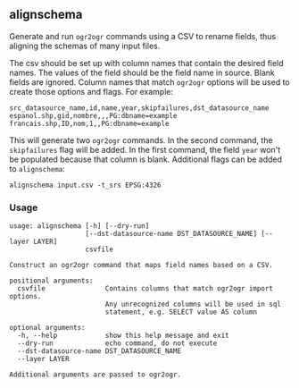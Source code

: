 ## alignschema

Generate and run `ogr2ogr` commands using a CSV to rename fields, thus aligning the schemas of many input files.

The csv should be set up with column names that contain the desired field names. The values of the field should be the field name in source. Blank fields are ignored.
Column names that match `ogr2ogr` options will be used to create those options and flags. For example:

```
src_datasource_name,id,name,year,skipfailures,dst_datasource_name
espanol.shp,gid,nombre,,,PG:dbname=example
francais.shp,ID,nom,1,,PG:dbname=example
```

This will generate two `ogr2ogr` commands. In the second command, the `skipfailures` flag will be added. In the first command, the field `year` won't be populated because that column is blank. Additional flags can be added to `alignschema`:

```
alignschema input.csv -t_srs EPSG:4326
```

### Usage

```
usage: alignschema [-h] [--dry-run]
                   [--dst-datasource-name DST_DATASOURCE_NAME] [--layer LAYER]
                   csvfile

Construct an ogr2ogr command that maps field names based on a CSV.

positional arguments:
  csvfile               Contains columns that match ogr2ogr import options.
                        Any unrecognized columns will be used in sql
                        statement, e.g. SELECT value AS column

optional arguments:
  -h, --help            show this help message and exit
  --dry-run             echo command, do not execute
  --dst-datasource-name DST_DATASOURCE_NAME
  --layer LAYER

Additional arguments are passed to ogr2ogr.
```
